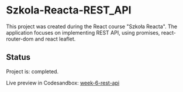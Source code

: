 # Szkola-Reacta-REST_API

This project was created during the React course "Szkoła Reacta". The application focuses on implementing REST API, using promises, react-router-dom and react leaflet.

## Status
Project is: completed.

Live preview in Codesandbox: [week-6-rest-api](https://codesandbox.io/s/github/Nikara4/Szkola-Reacta-REST_API/tree/main/)


